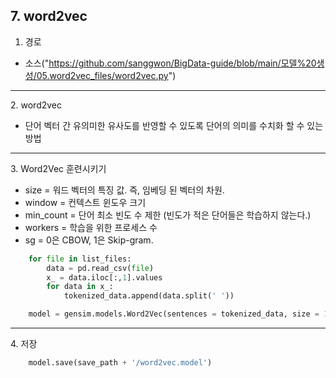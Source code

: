 ## 7. word2vec

1. 경로

- 소스("https://github.com/sanggwon/BigData-guide/blob/main/모델%20생성/05.word2vec_files/word2vec.py")  

<hr/>
2. word2vec  

- 단어 벡터 간 유의미한 유사도를 반영할 수 있도록 단어의 의미를 수치화 할 수 있는 방법

<hr/>
3. Word2Vec 훈련시키기  

- size = 워드 벡터의 특징 값. 즉, 임베딩 된 벡터의 차원.
- window = 컨텍스트 윈도우 크기
- min_count = 단어 최소 빈도 수 제한 (빈도가 적은 단어들은 학습하지 않는다.)
- workers = 학습을 위한 프로세스 수
- sg = 0은 CBOW, 1은 Skip-gram.
```python
    for file in list_files:
        data = pd.read_csv(file)
        x_ = data.iloc[:,1].values
        for data in x_:
            tokenized_data.append(data.split(' '))

    model = gensim.models.Word2Vec(sentences = tokenized_data, size = 100, window = 5, min_count = 5, workers = 4, sg = 0)
```

<hr/>
4. 저장

```python
    model.save(save_path + '/word2vec.model')
```
